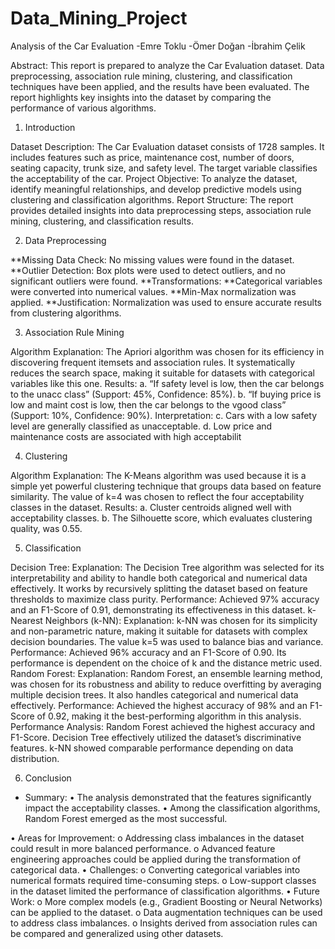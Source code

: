 # Data_Mining_Project

Analysis of the Car Evaluation
-Emre Toklu
-Ömer Doğan
-İbrahim Çelik 

Abstract:
This report is prepared to analyze the Car Evaluation dataset. Data preprocessing, association rule mining, clustering, and classification techniques have been applied, and the results have been evaluated. The report highlights key insights into the dataset by comparing the performance of various algorithms.

1.	Introduction

Dataset Description: The Car Evaluation dataset consists of 1728 samples. It includes features such as price, maintenance cost, number of doors, seating capacity, trunk size, and safety level. The target variable classifies the acceptability of the car.
Project Objective: To analyze the dataset, identify meaningful relationships, and develop predictive models using clustering and classification algorithms.
Report Structure: The report provides detailed insights into data preprocessing steps, association rule mining, clustering, and classification results.


2.	 Data Preprocessing

**Missing Data Check: No missing values were found in the dataset.
**Outlier Detection: Box plots were used to detect outliers, and no significant outliers were found.
**Transformations:
**Categorical variables were converted into numerical values.
**Min-Max normalization was applied.
**Justification: Normalization was used to ensure accurate results from clustering algorithms.


3.	 Association Rule Mining

Algorithm Explanation: The Apriori algorithm was chosen for its efficiency in discovering frequent itemsets and association rules. It systematically reduces the search space, making it suitable for datasets with categorical variables like this one.
Results:
a.	“If safety level is low, then the car belongs to the unacc class” (Support: 45%, Confidence: 85%).
b.	“If buying price is low and maint cost is low, then the car belongs to the vgood class” (Support: 10%, Confidence: 90%).
Interpretation:
c.	Cars with a low safety level are generally classified as unacceptable.
d.	Low price and maintenance costs are associated with high acceptabilit


4.	 Clustering

Algorithm Explanation: The K-Means algorithm was used because it is a simple yet powerful clustering technique that groups data based on feature similarity. The value of k=4 was chosen to reflect the four acceptability classes in the dataset.
Results:
a.	Cluster centroids aligned well with acceptability classes.
b.	The Silhouette score, which evaluates clustering quality, was 0.55.


5.	 Classification

Decision Tree:
Explanation: The Decision Tree algorithm was selected for its interpretability and ability to handle both categorical and numerical data effectively. It works by recursively splitting the dataset based on feature thresholds to maximize class purity.
Performance: Achieved 97% accuracy and an F1-Score of 0.91, demonstrating its effectiveness in this dataset.
k-Nearest Neighbors (k-NN):
Explanation: k-NN was chosen for its simplicity and non-parametric nature, making it suitable for datasets with complex decision boundaries. The value k=5 was used to balance bias and variance.
Performance: Achieved 96% accuracy and an F1-Score of 0.90. Its performance is dependent on the choice of k and the distance metric used.
Random Forest:
Explanation: Random Forest, an ensemble learning method, was chosen for its robustness and ability to reduce overfitting by averaging multiple decision trees. It also handles categorical and numerical data effectively.
Performance: Achieved the highest accuracy of 98% and an F1-Score of 0.92, making it the best-performing algorithm in this analysis.
Performance Analysis:
Random Forest achieved the highest accuracy and F1-Score.
Decision Tree effectively utilized the dataset’s discriminative features.
k-NN showed comparable performance depending on data distribution.


6.	 Conclusion

*  Summary:
•	The analysis demonstrated that the features significantly impact the acceptability classes.
•	Among the classification algorithms, Random Forest emerged as the most successful.


•	Areas for Improvement:
  o	Addressing class imbalances in the dataset could result in more balanced performance.
  o	Advanced feature engineering approaches could be applied during the transformation of categorical data.
•	Challenges:
  o	Converting categorical variables into numerical formats required time-consuming steps.
  o	Low-support classes in the dataset limited the performance of classification algorithms.
•	Future Work:
  o	More complex models (e.g., Gradient Boosting or Neural Networks) can be applied to the dataset.
  o	Data augmentation techniques can be used to address class imbalances.
  o	Insights derived from association rules can be compared and generalized using other datasets.
